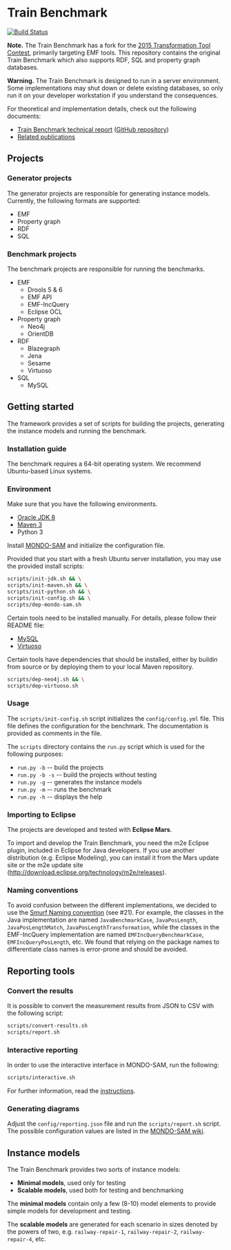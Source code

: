 # Train Benchmark

[![Build Status](https://travis-ci.org/FTSRG/trainbenchmark.svg?branch=master)](https://travis-ci.org/FTSRG/trainbenchmark)

**Note.** The Train Benchmark has a fork for the [2015 Transformation Tool Contest](https://github.com/FTSRG/trainbenchmark-ttc), primarily targeting EMF tools. This repository contains the original Train Benchmark which also supports RDF, SQL and property graph databases.

**Warning.** The Train Benchmark is designed to run in a server environment. Some implementations may shut down or delete existing databases, so only run it on your developer workstation if you understand the consequences.

For theoretical and implementation details, check out the following documents:
* [Train Benchmark technical report](https://www.sharelatex.com/github/repos/FTSRG/trainbenchmark-docs/builds/latest/output.pdf) ([GitHub repository](https://github.com/FTSRG/trainbenchmark-docs))
* [Related publications](http://incquery.net/publications/trainbenchmark)

## Projects

### Generator projects

The generator projects are responsible for generating instance models. Currently, the following formats are supported:

* EMF
* Property graph
* RDF
* SQL

### Benchmark projects

The benchmark projects are responsible for running the benchmarks.

* EMF
  * Drools 5 & 6
  * EMF API
  * EMF-IncQuery
  * Eclipse OCL
* Property graph
  * Neo4j
  * OrientDB
* RDF
  * Blazegraph
  * Jena
  * Sesame
  * Virtuoso
* SQL
  * MySQL

## Getting started

The framework provides a set of scripts for building the projects, generating the instance models and running the benchmark.

### Installation guide

The benchmark requires a 64-bit operating system. We recommend Ubuntu-based Linux systems.

### Environment

Make sure that you have the following environments.

* [Oracle JDK 8](https://github.com/FTSRG/cheat-sheets/wiki/Linux#oracle-jdk)
* [Maven 3](https://github.com/FTSRG/technology-cheat-sheets/wiki/Linux#maven-3)
* Python 3

Install [MONDO-SAM](https://github.com/FTSRG/mondo-sam) and initialize the configuration file.

Provided that you start with a fresh Ubuntu server installation, you may use the provided install scripts:

```bash
scripts/init-jdk.sh && \
scripts/init-maven.sh && \
scripts/init-python.sh && \
scripts/init-config.sh && \
scripts/dep-mondo-sam.sh
```

Certain tools need to be installed manually. For details, please follow their README file:

* [MySQL](hu.bme.mit.trainbenchmark.benchmark.mysql)
* [Virtuoso](hu.bme.mit.trainbenchmark.benchmark.virtuoso)

Certain tools have dependencies that should be installed, either by buildin from source or by deploying them to your local Maven repository.

```bash
scripts/dep-neo4j.sh && \
scripts/dep-virtuoso.sh
```

### Usage

The `scripts/init-config.sh` script initializes the `config/config.yml` file. This file defines the configuration for the benchmark. The documentation is provided as comments in the file.

The `scripts` directory contains the `run.py` script which is used for the following purposes:
* `run.py -b` -- build the projects
* `run.py -b -s` -- build the projects without testing
* `run.py -g` -- generates the instance models
* `run.py -m` -- runs the benchmark
* `run.py -h` -- displays the help

### Importing to Eclipse

The projects are developed and tested with **Eclipse Mars**.

To import and develop the Train Benchmark, you need the m2e Eclipse plugin, included in Eclipse for Java developers. If you use another distribution (e.g. Eclipse Modeling), you can install it from the Mars update site or the m2e update site (<http://download.eclipse.org/technology/m2e/releases>).

### Naming conventions

To avoid confusion between the different implementations, we decided to use the [Smurf Naming convention](http://blog.codinghorror.com/new-programming-jargon/) (see #21). For example, the classes in the Java implementation are named `JavaBenchmarkCase`, `JavaPosLength`, `JavaPosLengthMatch`, `JavaPosLengthTransformation`, while the classes in the EMF-IncQuery implementation are named `EMFIncQueryBenchmarkCase`, `EMFIncQueryPosLength`, etc. We found that relying on the package names to differentiate class names is error-prone and should be avoided.

## Reporting tools

### Convert the results

It is possible to convert the measurement results from JSON to CSV with the following script:

```bash
scripts/convert-results.sh
scripts/report.sh
```

### Interactive reporting

In order to use the interactive interface in MONDO-SAM, run the following:

```bash
scripts/interactive.sh
```
 
For further information, read the [instructions](https://github.com/FTSRG/mondo-sam/blob/master/README.md).

### Generating diagrams

Adjust the `config/reporting.json` file and run the `scripts/report.sh` script. The possible configuration values are listed in the [MONDO-SAM wiki](https://github.com/FTSRG/mondo-sam/wiki/Reporting).

## Instance models

The Train Benchmark provides two sorts of instance models:

* **Minimal models**, used only for testing
* **Scalable models**, used both for testing and benchmarking

The **minimal models** contain only a few (8-10) model elements to provide simple models for development and testing.

The **scalable models** are generated for each scenario in sizes denoted by the powers of two, e.g. `railway-repair-1`, `railway-repair-2`, `railway-repair-4`, etc.
